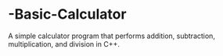# -Basic-Calculator
A simple calculator program that performs addition, subtraction, multiplication, and division in C++.
